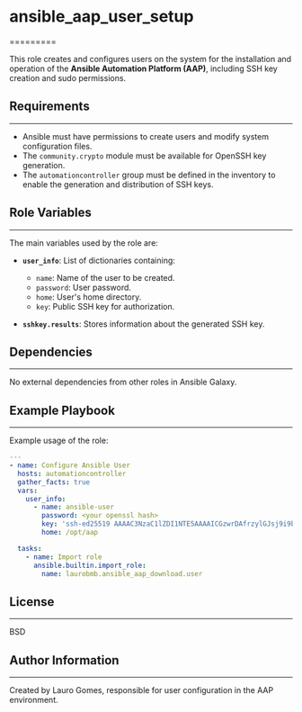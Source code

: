 # ansible_aap_user_setup  
=========  

This role creates and configures users on the system for the installation and operation of the **Ansible Automation Platform (AAP)**, including SSH key creation and sudo permissions.  

## Requirements  
------------  

- Ansible must have permissions to create users and modify system configuration files.  
- The `community.crypto` module must be available for OpenSSH key generation.  
- The `automationcontroller` group must be defined in the inventory to enable the generation and distribution of SSH keys.  

## Role Variables  
--------------  

The main variables used by the role are:  

- **`user_info`**: List of dictionaries containing:  
  - `name`: Name of the user to be created.  
  - `password`: User password.  
  - `home`: User's home directory.  
  - `key`: Public SSH key for authorization.  

- **`sshkey.results`**: Stores information about the generated SSH key.  

## Dependencies  
------------  

No external dependencies from other roles in Ansible Galaxy.  

## Example Playbook  
----------------  

Example usage of the role:  

```yaml
---
- name: Configure Ansible User
  hosts: automationcontroller
  gather_facts: true
  vars:
    user_info:
      - name: ansible-user
        password: <your openssl hash>
        key: 'ssh-ed25519 AAAAC3NzaC1lZDI1NTE5AAAAICGzwrDAfrzylGJsj9i9bcNnduC34FaLLJZd3uzMk/fV user@hulk'
        home: /opt/aap

  tasks:
    - name: Import role
      ansible.builtin.import_role:
        name: laurobmb.ansible_aap_download.user

```  

## License  
-------  

BSD  

## Author Information  
------------------  

Created by Lauro Gomes, responsible for user configuration in the AAP environment.  